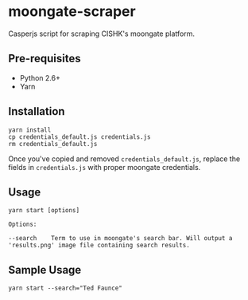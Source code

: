 # moongate-scraper

Casperjs script for scraping CISHK's moongate platform.

## Pre-requisites
- Python 2.6+
- Yarn

## Installation
```
yarn install
cp credentials_default.js credentials.js
rm credentials_default.js
```

Once you've copied and removed `credentials_default.js`, replace the fields in `credentials.js` with proper moongate credentials. 

## Usage

```
yarn start [options]

Options:

--search    Term to use in moongate's search bar. Will output a 'results.png' image file containing search results.
```

## Sample Usage
```
yarn start --search="Ted Faunce"
```

